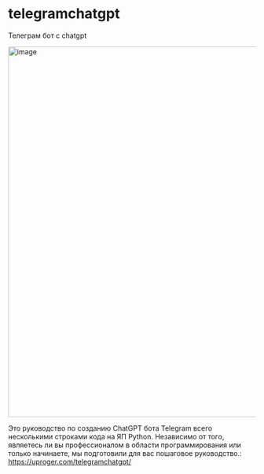 # telegramchatgpt
Телеграм бот c chatgpt

<img width="753" alt="image" src="https://user-images.githubusercontent.com/59180628/217485790-1cdd91db-3b4b-4155-892b-2715a6cc96ba.png">



 Это руководство по созданию ChatGPT бота Telegram всего несколькими строками кода на ЯП Python. Независимо от того, являетесь ли вы профессионалом в области программирования или только начинаете, мы подготовили для вас пошаговое руководство.: https://uproger.com/telegramchatgpt/
